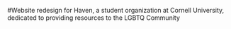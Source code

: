 #Website redesign for Haven, a student organization at Cornell University, dedicated to providing resources to the LGBTQ Community

